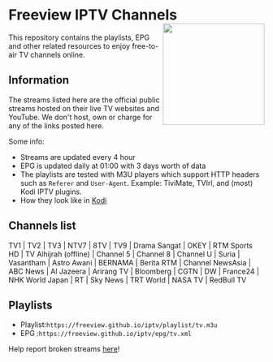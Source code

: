 # Freeview IPTV Channels <img align="right" src="http://freeview.github.io/iptv/freeview.png" width="200">
This repository contains the playlists, EPG and other related resources to enjoy free-to-air TV channels online.

## Information
The streams listed here are the official public streams hosted on their live TV websites and YouTube. We don't host, own or charge for any of the links posted here.

Some info:
* Streams are updated every 4 hour
* EPG is updated daily at 01:00 with 3 days worth of data
* The playlists are tested with M3U players which support HTTP headers such as `Referer` and `User-Agent`. Example: TiviMate, TVIrl, and (most) Kodi IPTV plugins. 
* How they look like in [Kodi](https://www.youtube.com/watch?v=u5BUG6iQHUc)

## Channels list
TV1 | TV2 | TV3 | NTV7 | 8TV | TV9 | Drama Sangat | OKEY | RTM Sports HD | TV Alhijrah (offline) | Channel 5  | Channel 8  | Channel U  | Suria  | Vasantham  | Astro Awani  | BERNAMA  | Berita RTM | Channel NewsAsia  | ABC News | Al Jazeera | Arirang TV | Bloomberg  | CGTN | DW | France24 | NHK World Japan | RT | Sky News | TRT World | NASA TV | RedBull TV

## Playlists
* Playlist:`https://freeview.github.io/iptv/playlist/tv.m3u`
* EPG     :`https://freeview.github.io/iptv/epg/tv.xml`

Help report broken streams [here](https://github.com/freeview/iptv/issues/new)!
